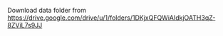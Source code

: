 Download data folder from https://drive.google.com/drive/u/1/folders/1DKjxQFQWiAIdkjOATH3qZ-8ZViL7s9JJ
